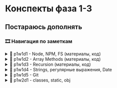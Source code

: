 # Конспекты фаза 1-3

## Постараюсь дополнять

### 🎞 Навигация по заметкам

<details>
  <summary>📌 p1w1d1 - Node, NPM, FS (материалы, код)</summary>
  
  - [*Допы к конспектам*](фаза1/w1d1%20-%20Node,%20NPM,%20FS/)
  - [*Презентация*](https://docs.google.com/presentation/d/1jV0Bt_7btaXPl_Jeg4MiFQielcRdows9/edit#slide=id.p1)
  - [**Начало работы (инициализация проекта, ESLint, Jest)**](фаза1/w1d1%20-%20Node,%20NPM,%20FS/основные%20команды.md)
  - [**Конспект по fs/Common JS/импорт/экспорт**](фаза1/w1d1%20-%20Node,%20NPM,%20FS/конспект.md)
</details>

<details>
  <summary>📌 p1w1d2 - Array Methods (материалы, код)</summary>
  
  - [*Решение задач основными методами*](фаза1/w1d2%20-%20Array%20Methods/)
  - [*Презентация*](https://docs.google.com/presentation/d/13Fy8XU-in5ZU9XSOhZMhYbG5N9Fnm6qu/edit#slide=id.g255419c24b5_0_104)
  - [**Конспект по методам массивов**](фаза1/w1d2%20-%20Array%20Methods/конспект.md)
  - [**Шпаргалка по выбору подходящего метода**](https://github.com/Elbrus-Bootcamp/phase-1/blob/main/resources/js-array-methods.pdf)
  - [*Справочник JavaScript(RU)*](https://code.mu/ru/javascript/manual/)
  - [*Визуальная шпаргалка по методам*](https://only-to-top.ru/blog/coding/2020-12-30-js-array-cheatsheet.html)
  - [*Куча шпаргалок по JS, классам, методам и не только*](https://github.com/virdginiya1903/Frontend-Information?tab=readme-ov-file#JavaScript)
  - [**Наглядная шпаргалка по методам массивов**](https://qlid.ru/articles/31808/)
</details>

<details>
  <summary>📌 p1w1d3 - Recursion (материалы, код)</summary>
  
  - [*Решение задач*](фаза1/w1d3%20-%20Recursion/)
  - [*Презентация*](https://docs.google.com/presentation/d/1Nu5rYRNTuwm-Zl3bycvX4RfkiMRP1Pnq/edit#slide=id.g25378244598_0_104)
  - [**Конспект по рекурсии**](фаза1/w1d3%20-%20Recursion/конспект.md)
  - [**О рекурсии простыми словами**](https://doka.guide/js/recursion/)
  - [*Планшет для рисования*](https://excalidraw.com/)
  - [*Как работает рекурсия – объяснение в блок-схемах и видео*](https://excalidraw.com/)
  - [*Визуализация факториала и Фибоначчи*](https://excalidraw.com/)
</details>

<details>
  <summary>📌 p1w1d4 - Strings, регулярные выражения, Date</summary>
  
  - [*Метод test*](фаза1/w1d4%20-%20Strings,%20RegExp/)
  - [*Презентация*](https://docs.google.com/presentation/d/1_3TJtQlJjnpqEONqwgZiVAdEwe84XYM2/edit#slide=id.g25373cd457b_0_104)
  - [**Конспект**](фаза1/w1d4%20-%20Strings,%20RegExp/конспект.md)
  - [*Основные Методы для String's*](https://dzen.ru/a/XZIGLh6OPwCthM6u)
  - [*40 основных и нестандартных методов для работы со строками*](https://proglib.io/p/40-osnovnyh-i-nestandartnyh-metodov-dlya-raboty-so-strokami-v-javascript-2022-05-19)
  - [*Методы строк в JavaScript: простая шпаргалка с примерами*](https://tproger.ru/articles/metody-strok-v-javascript-shpargalka-dlja-nachinajushhih)
  - [*Короткая шпаргала по строкам*](https://www.internet-technologies.ru/articles/kak-indeksirovat-razbivat-i-manipulirovat-strokami-v-javascript.html)
  - [*Подробный гайд с примерами по регулярным выражениям в JS*](https://tproger.ru/articles/regulyarnye-vyrazheniya-v-javascript-eto-ne-tak-strawno-kak-vy-dumaete)
  - [*Шпаргалка по регулярным выражениям*](https://proglib.io/p/shpargalka-po-regulyarnym-vyrazheniyam-v-javascript-2022-07-17)
  - [**Генератор рег. выражений regex101**](https://regex101.com/)
  - [**Date**](https://doka.guide/js/date/)
  - [*Работа с объектом Date*](https://www.internet-technologies.ru/articles/rabota-s-obektom-date-v-javascript.html)
</details>

<details>
  <summary>📌 p1w1d5 - Git</summary>
  
  ### Подробная инструкция по работе с Git
  - [Работа с git](https://github.com/Elbrus-Bootcamp/git-steps/blob/master/README.md)
  - [Видео о том, как работать с гитом на групповом проекте](https://youtu.be/t0-73o0rVN4)
  ##### Общие рекомендации
  - Один человек делает форк
  - Другие делают клон созданного форка
  - Добавьте всех в коллабораторы
  - Каждый работает в своей ветке
  - Делайте merge как можно чаще!
  ##### Как делать merge?
  - git add -A
  - git commit -m ""
  - git push origin mybranch
  - На github.com нажать "New pull request"
  - Попросить товарища проверить pull-request
</details>

<details>
  <summary>📌 p1w2d1 - classes, static, obj</summary>

- [**Конспект**](фаза1/w2d1%20-%20classes,%20static,%20obj/конспект.md)
- [*Решение задач*](фаза1/w2d1%20-%20classes,%20static,%20obj/)
- [*Презентация*](https://docs.google.com/presentation/d/1UjLUAWAI9bYhwDdVZcqs2oLPwuO3WNE1/edit#slide=id.p1)
- [**Об объектах простыми словами**](https://doka.guide/js/object/)
- [**Подробный удобный гайд по объектам**](https://itchief.ru/javascript/objects)

- [*Apply /Call/ This - это...(подробно)*](https://thecode.media/this/#:~:text=%D0%9A%D0%BB%D1%8E%D1%87%D0%B5%D0%B2%D0%BE%D0%B5%20%D1%81%D0%BB%D0%BE%D0%B2%D0%BE%20this%20%E2%80%94%20%D0%BE%D0%B4%D0%BD%D0%B0%20%D0%B8%D0%B7,%D0%BE%D1%82%20%D1%82%D0%BE%D0%B3%D0%BE%2C%20%D0%B3%D0%B4%D0%B5%20%D0%BE%D0%BD%D0%BE%20%D0%BD%D0%B0%D0%BF%D0%B8%D1%81%D0%B0%D0%BD%D0%BE.)
- [*Apply /Call/ This - это...(коротко)*](https://javascript.ru/tutorial/object/thiskeyword)
- [*Класс в JavaScript: базовый синтаксис и примеры. Часть первая*](https://elbrusboot.camp/blog/klass-v-javascript-bazovyi-sintaksis-i-primiery/)
- [*Класс в JavaScript: базовый синтаксис и примеры. Часть вторая*](https://elbrusboot.camp/blog/klass-v-javascript-bazovyi-sintaksis-i-primiery-chast-vtoraia/)
</details>
